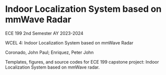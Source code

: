 # Indoor Localization System based on mmWave Radar

ECE 199 2nd Semester AY 2023-2024

WCEL 4: Indoor Localization System based on mmWave Radar

Coronado, John Paul; Enriquez, Peter John

Templates, figures, and source codes for ECE 199 capstone project: Indoor Localization System based on mmWave radar.

